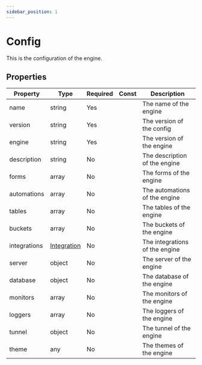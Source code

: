 ```yaml
---
sidebar_position: 1
---
```


# Config

This is the configuration of the engine.

## Properties

| Property     | Type                             | Required | Const | Description                    |
| ------------ | -------------------------------- | -------- | ----- | ------------------------------ |
| name         | string                           | Yes      |       | The name of the engine         |
| version      | string                           | Yes      |       | The version of the config      |
| engine       | string                           | Yes      |       | The version of the engine      |
| description  | string                           | No       |       | The description of the engine  |
| forms        | array                            | No       |       | The forms of the engine        |
| automations  | array                            | No       |       | The automations of the engine  |
| tables       | array                            | No       |       | The tables of the engine       |
| buckets      | array                            | No       |       | The buckets of the engine      |
| integrations | [Integration](/docs/integration) | No       |       | The integrations of the engine |
| server       | object                           | No       |       | The server of the engine       |
| database     | object                           | No       |       | The database of the engine     |
| monitors     | array                            | No       |       | The monitors of the engine     |
| loggers      | array                            | No       |       | The loggers of the engine      |
| tunnel       | object                           | No       |       | The tunnel of the engine       |
| theme        | any                              | No       |       | The themes of the engine       |
